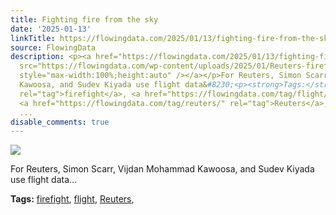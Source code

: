 ```yaml
---
title: Fighting fire from the sky
date: '2025-01-13'
linkTitle: https://flowingdata.com/2025/01/13/fighting-fire-from-the-sky/
source: FlowingData
description: <p><a href="https://flowingdata.com/2025/01/13/fighting-fire-from-the-sky/"><img
  src="https://flowingdata.com/wp-content/uploads/2025/01/Reuters-firefight-air-750x701.png"
  style="max-width:100%;height:auto" /></a></p>For Reuters, Simon Scarr, Vijdan Mohammad
  Kawoosa, and Sudev Kiyada use flight data&#8230;<p><strong>Tags:</strong> <a href="https://flowingdata.com/tag/firefight/"
  rel="tag">firefight</a>, <a href="https://flowingdata.com/tag/flight/" rel="tag">flight</a>,
  <a href="https://flowingdata.com/tag/reuters/" rel="tag">Reuters</a>, <a href="https://flowingdata.com/tag/wildfire/"
  ...
disable_comments: true
---
```

<p><a href="https://flowingdata.com/2025/01/13/fighting-fire-from-the-sky/"><img src="https://flowingdata.com/wp-content/uploads/2025/01/Reuters-firefight-air-750x701.png" style="max-width:100%;height:auto" /></a></p>For Reuters, Simon Scarr, Vijdan Mohammad Kawoosa, and Sudev Kiyada use flight data&#8230;<p><strong>Tags:</strong> <a href="https://flowingdata.com/tag/firefight/" rel="tag">firefight</a>, <a href="https://flowingdata.com/tag/flight/" rel="tag">flight</a>, <a href="https://flowingdata.com/tag/reuters/" rel="tag">Reuters</a>, <a href="https://flowingdata.com/tag/wildfire/" ...